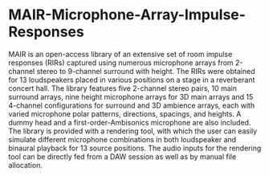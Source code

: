 # MAIR-Microphone-Array-Impulse-Responses
MAIR is an open-access library of an extensive set of room impulse responses (RIRs) captured using numerous microphone arrays from 2-channel stereo to 9-channel surround with height.
The RIRs were obtained for 13 loudspeakers placed in various positions on a stage in a reverberant concert hall. 
The library features five 2-channel stereo pairs, 10 main surround arrays, nine height microphone arrays for 3D main arrays and 15 4-channel configurations for surround and 3D ambience arrays, each with varied microphone polar patterns, directions, spacings, and heights.
A dummy head and a first-order-Ambisonics microphone are also included. The library is provided with a rendering tool, with which the user can easily simulate different microphone combinations in both loudspeaker and binaural playback for 13 source positions. 
The audio inputs for the rendering tool can be directly fed from a DAW session as well as by manual file allocation. 
